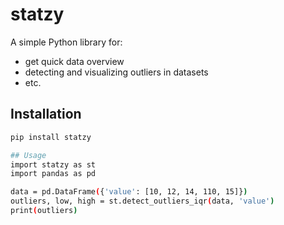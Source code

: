 # statzy

A simple Python library for:
- get quick data overview 
- detecting and visualizing outliers in datasets
- etc.

## Installation

```bash
pip install statzy

## Usage
import statzy as st
import pandas as pd

data = pd.DataFrame({'value': [10, 12, 14, 110, 15]})
outliers, low, high = st.detect_outliers_iqr(data, 'value')
print(outliers)
